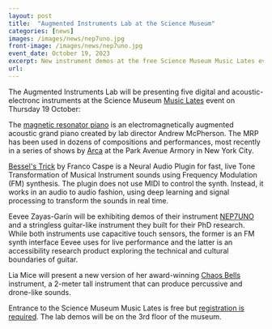 ```yaml
---
layout: post
title:  "Augmented Instruments Lab at the Science Museum"
categories: [news]
images: /images/news/nep7uno.jpg
front-image: /images/news/nep7uno.jpg
event_date: October 19, 2023
excerpt: New instrument demos at the free Science Museum Music Lates event.
url: 
---
```


The Augmented Instruments Lab will be presenting five digital and  acoustic-electronc instruments at the Science Museum [Music Lates](https://www.sciencemuseum.org.uk/see-and-do/science-museum/music-lates) event on Thursday 19 October:

The [magnetic resonator piano](/research/mrp.html) is an electromagnetically augmented acoustic grand piano created by lab director Andrew McPherson. The MRP has been used in dozens of compositions and performances, most recently in a series of shows by [Arca](https://arca1000000.com) at the Park Avenue Armory in New York City.

[Bessel's Trick](https://www.youtube.com/watch?v=-Po4Y1WtoBs) by Franco Caspe is a Neural Audio Plugin for fast, live Tone Transformation of Musical Instrument sounds using Frequency Modulation (FM) synthesis. The plugin does not use MIDI to control the synth. Instead, it works in an audio to audio fashion, using deep learning and signal processing to transform the sounds in real time.

Eevee Zayas-Garín will be exhibiting demos of their instrument [NEP7UNO](https://www.youtube.com/watch?v=qWTl3eVVQRs) and a stringless guitar-like instrument they built for their PhD research. While both instruments use capacitive touch sensors, the former is an FM synth interface Eevee uses for live performance and the latter is an accessibility research product exploring the technical and cultural boundaries of guitar.

Lia Mice will present a new version of her award-winning [Chaos Bells](https://www.liamice.com/chaosbells) instrument, a 2-meter tall instrument that can produce percussive and drone-like sounds.

Entrance to the Science Museum Music Lates is free but [registration is required](https://www.sciencemuseum.org.uk/see-and-do/science-museum/music-lates). The lab demos will be on the 3rd floor of the museum.